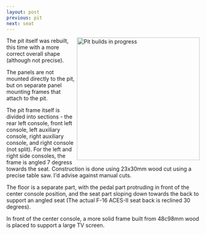 ```yaml
---
layout: post
previous: pit
next: seat
---
```


<a href="/viperpit/images/full_frames.jpg" border="0"><img align="right" width="320" src="/viperpit/images/full_frames.jpg" alt="Pit builds in progress" /></a>

The pit itself was rebuilt, this time with a more correct overall shape (although not precise).

The panels are not mounted directly to the pit, but on separate panel mounting frames that attach to the pit.

The pit frame itself is divided into sections - the rear left console, front left console, left auxiliary console, right auxiliary console, and right console (not split). For the left and right side consoles, the frame is angled 7 degress towards the seat. Construction is done using 23x30mm wood cut using a precise table saw. I'd advise against manual cuts.

The floor is a separate part, with the pedal part protruding in front of the center console position, and the seat part sloping down towards the back to support an angled seat (The actual F-16 ACES-II seat back is reclined 30 degrees).

In front of the center console, a more solid frame built from 48c98mm wood is placed to support a large TV screen.
